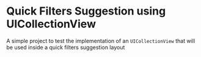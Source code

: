 # Quick Filters Suggestion using UICollectionView
A simple project to test the implementation of an `UICollectionView` that will be used inside a quick filters suggestion layout

